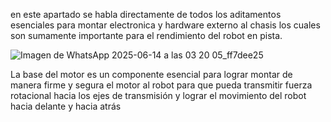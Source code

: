 en este apartado se habla directamente de todos los aditamentos esenciales para montar electronica y hardware externo al chasis los cuales son sumamente importante para el rendimiento del robot en pista.

![Imagen de WhatsApp 2025-06-14 a las 03 20 05_ff7dee25](https://github.com/user-attachments/assets/d7271054-af20-4e1a-b02e-f7ddd307c43e)

La base del motor es un componente esencial para lograr montar de manera firme y segura el motor al robot para que pueda transmitir fuerza rotacional hacia los ejes de transmisión y lograr el movimiento del robot hacia delante y hacia atrás
